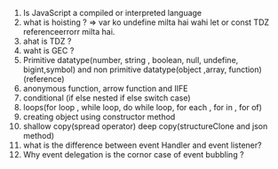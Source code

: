 1. Is JavaScript a compiled or interpreted language
2. what is hoisting ?  => var ko undefine milta hai wahi let or const TDZ referenceerrorr  milta hai.
3. ahat is TDZ ?
4. waht is GEC ?
5. Primitive datatype(number, string , boolean, null, undefine, bigint,symbol) and non primitive datatype(object ,array, function) (reference)
6. anonymous function, arrow function and IIFE 
7. conditional (if else nested if else switch case)
8. loops(for loop , while loop, do while loop, for each , for in , for of)
9. creating object using constructor method 
10. shallow copy(spread operator) deep copy(structureClone and json method)
11. what is the difference between event Handler and event listener?
12. Why event delegation is the cornor case of event bubbling ?

